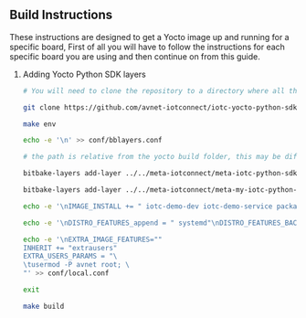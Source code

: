 ## Build Instructions

These instructions are designed to get a Yocto image up and running for a specific board, First of all you will have to follow the instructions for each specific board you are using and then continue on from this guide.

1. Adding Yocto Python SDK layers

    ```bash
    # You will need to clone the repository to a directory where all the other meta-layers exist, this different for each board
    
    git clone https://github.com/avnet-iotconnect/iotc-yocto-python-sdk.git -b kirkstone ./meta-iotconnect

    make env

    echo -e '\n' >> conf/bblayers.conf
    
    # the path is relative from the yocto build folder, this may be different from board to board

    bitbake-layers add-layer ../../meta-iotconnect/meta-iotc-python-sdk/
    
    bitbake-layers add-layer ../../meta-iotconnect/meta-my-iotc-python-sdk-example/
    
    echo -e '\nIMAGE_INSTALL += " iotc-demo-dev iotc-demo-service packagegroup-core-boot kernel-modules"' >> ./conf/local.conf
    
    echo -e '\nDISTRO_FEATURES_append = " systemd"\nDISTRO_FEATURES_BACKFILL_CONSIDERED += " sysvinit"\nVIRTUAL-RUNTIME_init_manager = " systemd"\nVIRTUAL-RUNTIME_initscripts = " systemd-compat-units"\n' >> ./conf/local.conf
    
    echo -e '\nEXTRA_IMAGE_FEATURES=""
    INHERIT += "extrausers"
    EXTRA_USERS_PARAMS = "\ 
    \tusermod -P avnet root; \ 
    "' >> conf/local.conf  
    
    exit

    make build
    ```
